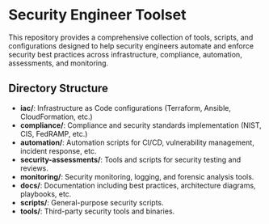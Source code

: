 # Security Engineer Toolset

This repository provides a comprehensive collection of tools, scripts, and configurations designed to help security engineers automate and enforce security best practices across infrastructure, compliance, automation, assessments, and monitoring.

## Directory Structure

- **iac/**: Infrastructure as Code configurations (Terraform, Ansible, CloudFormation, etc.)
- **compliance/**: Compliance and security standards implementation (NIST, CIS, FedRAMP, etc.)
- **automation/**: Automation scripts for CI/CD, vulnerability management, incident response, etc.
- **security-assessments/**: Tools and scripts for security testing and reviews.
- **monitoring/**: Security monitoring, logging, and forensic analysis tools.
- **docs/**: Documentation including best practices, architecture diagrams, playbooks, etc.
- **scripts/**: General-purpose security scripts.
- **tools/**: Third-party security tools and binaries.
